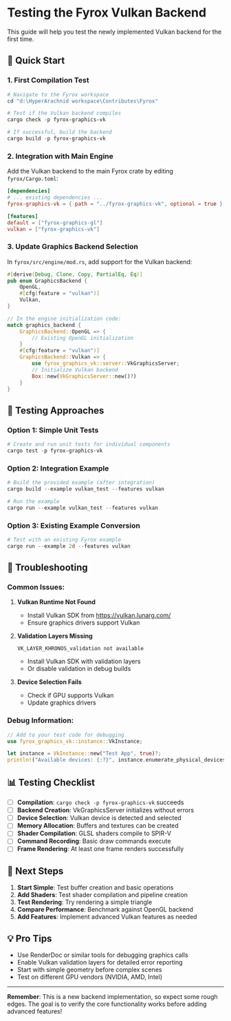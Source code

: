 # Testing the Fyrox Vulkan Backend

This guide will help you test the newly implemented Vulkan backend for the first time.

## 🎯 Quick Start

### 1. **First Compilation Test**
```powershell
# Navigate to the Fyrox workspace
cd "d:\HyperArachnid workspace\Contributes\Fyrox"

# Test if the Vulkan backend compiles
cargo check -p fyrox-graphics-vk

# If successful, build the backend
cargo build -p fyrox-graphics-vk
```

### 2. **Integration with Main Engine**
Add the Vulkan backend to the main Fyrox crate by editing `fyrox/Cargo.toml`:

```toml
[dependencies]
# ... existing dependencies ...
fyrox-graphics-vk = { path = "../fyrox-graphics-vk", optional = true }

[features]
default = ["fyrox-graphics-gl"]
vulkan = ["fyrox-graphics-vk"]
```

### 3. **Update Graphics Backend Selection**
In `fyrox/src/engine/mod.rs`, add support for the Vulkan backend:

```rust
#[derive(Debug, Clone, Copy, PartialEq, Eq)]
pub enum GraphicsBackend {
    OpenGL,
    #[cfg(feature = "vulkan")]
    Vulkan,
}

// In the engine initialization code:
match graphics_backend {
    GraphicsBackend::OpenGL => {
        // Existing OpenGL initialization
    }
    #[cfg(feature = "vulkan")]
    GraphicsBackend::Vulkan => {
        use fyrox_graphics_vk::server::VkGraphicsServer;
        // Initialize Vulkan backend
        Box::new(VkGraphicsServer::new()?)
    }
}
```

## 🧪 Testing Approaches

### **Option 1: Simple Unit Tests**
```powershell
# Create and run unit tests for individual components
cargo test -p fyrox-graphics-vk
```

### **Option 2: Integration Example**
```powershell
# Build the provided example (after integration)
cargo build --example vulkan_test --features vulkan

# Run the example
cargo run --example vulkan_test --features vulkan
```

### **Option 3: Existing Example Conversion**
```powershell
# Test with an existing Fyrox example
cargo run --example 2d --features vulkan
```

## 🔧 Troubleshooting

### **Common Issues:**

1. **Vulkan Runtime Not Found**
   - Install Vulkan SDK from https://vulkan.lunarg.com/
   - Ensure graphics drivers support Vulkan

2. **Validation Layers Missing**
   ```
   VK_LAYER_KHRONOS_validation not available
   ```
   - Install Vulkan SDK with validation layers
   - Or disable validation in debug builds

3. **Device Selection Fails**
   - Check if GPU supports Vulkan
   - Update graphics drivers

### **Debug Information:**
```rust
// Add to your test code for debugging
use fyrox_graphics_vk::instance::VkInstance;

let instance = VkInstance::new("Test App", true)?;
println!("Available devices: {:?}", instance.enumerate_physical_devices());
```

## 📊 Testing Checklist

- [ ] **Compilation**: `cargo check -p fyrox-graphics-vk` succeeds
- [ ] **Backend Creation**: VkGraphicsServer initializes without errors
- [ ] **Device Selection**: Vulkan device is detected and selected
- [ ] **Memory Allocation**: Buffers and textures can be created
- [ ] **Shader Compilation**: GLSL shaders compile to SPIR-V
- [ ] **Command Recording**: Basic draw commands execute
- [ ] **Frame Rendering**: At least one frame renders successfully

## 🚀 Next Steps

1. **Start Simple**: Test buffer creation and basic operations
2. **Add Shaders**: Test shader compilation and pipeline creation
3. **Test Rendering**: Try rendering a simple triangle
4. **Compare Performance**: Benchmark against OpenGL backend
5. **Add Features**: Implement advanced Vulkan features as needed

## 💡 Pro Tips

- Use RenderDoc or similar tools for debugging graphics calls
- Enable Vulkan validation layers for detailed error reporting
- Start with simple geometry before complex scenes
- Test on different GPU vendors (NVIDIA, AMD, Intel)

---

**Remember**: This is a new backend implementation, so expect some rough edges. The goal is to verify the core functionality works before adding advanced features!
